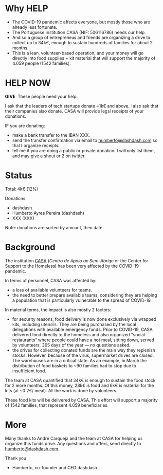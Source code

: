 # Why HELP

* The COVID-19 pandemic affects everyone, but mostly those who are already less fortunate. 
* The Portuguese institution CASA (NIF: 506116786) needs our help.
* And so a group of entrepreneus and friends are organizing a drive to collect up to 34k€, enough to sustain hundreds of families for about 2 months. 
* This is a lean, volunteer-based operation, and your money will go directly into food supplies + kit material that will support the majority of 4.059 people (1542 families).

# HELP NOW

**GIVE**. These people need your help.

I ask that the leaders of tech startups donate ~1k€ and above. I also ask that their companies also donate.
CASA will provide legal receipts of your donations.

IF you are donating:
- make a bank transfer to the IBAN XXX.
- send the transfer confirmation via email to humberto@dashdash.com so that I organize receipts.
- tell me if you are doing a public or private donation. I will only list them, and may give a shout or 2 on twitter.

# Status

Total: 4k€ (12%)

Donations
- dashdash
- Humberto Ayres Pereira (dashdash)
- XXX (XXX)

Note: donations are sorted by amount, then date.

# Background

The institution [CASA](https://casa-apoioaosemabrigo.org) (_Centro de Apoio ao Sem-Abrigo_ or the Center for Support to the Homeless) has been very affected by the COVID-19 pandemic. 

In terms of personnel, CASA was affected by:
- a loss of available volunteers for teams.
- the need to better prepare available teams, considering they are helping a population that is particularly vulnerable to the spread of COVID-19.

In material terms, the impact is also mostly 2 factors:
- for security reasons, food delivery is now done exclusively via wrapped kits, including utensils. They are being purchased by the local delegations with available emergency funds. Prior to COVID-19, CASA delivered food directly to the homeless and also organized "social restaurants" where people could have a hot meal, sitting down, served by volunteers, 365 days of the year — no questions asked.
- the drives for collecting donated funds are the main way they replenish stocks. However, because of the virus, supermarket drives are closed. The warehouses are in a critical state. As an example, in March the distribution of food baskets to ~90 families had to stop due to insufficient food.

The team at CASA quantified that 34k€ is enough to sustain the food stock for 2 more months. Of this money, 28k€ is food and 6k€ is material for the kits (at ~0.2€/ meal). All the work is done by volunteers. 

These food kits will be delivered by CASA. This effort will support a majority of 1542 families, that represent 4.059 beneficiaries. 


# More

Many thanks to André Carqueja and the team at CASA for helping us organize this funds drive. 
Any questions and offers, send directly to humberto@dashdash.com. 


Thank you 
- Humberto, co-founder and CEO dashdash.
